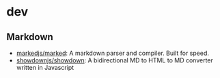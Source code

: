 # dev

## Markdown

* [markedjs/marked](https://github.com/markedjs/marked): A markdown parser and compiler. Built for speed.
* [showdownjs/showdown](https://github.com/showdownjs/showdown): A bidirectional MD to HTML to MD converter written in Javascript
